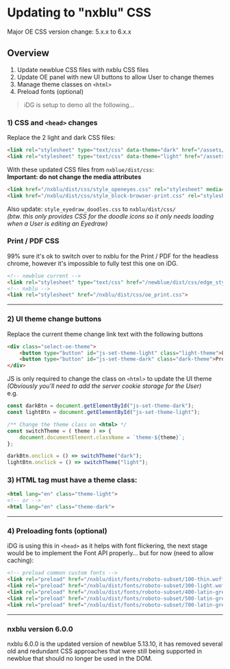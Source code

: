 # Updating to "nxblu" CSS

Major OE CSS version change: 5.x.x to 6.x.x

## Overview

1. Update newblue CSS files with nxblu CSS files
2. Update OE panel with new UI buttons to allow User to change themes
3. Manage theme classes on `<html>`
4. Preload fonts (optional)

> iDG is setup to demo all the following...

### 1) CSS and `<head>` changes

Replace the 2 light and dark CSS files:

```html
<link rel="stylesheet" type="text/css" data-theme="dark" href="/assets/2ab3e0f0/dist/css/style_oe_dark.3.css" media="none">
<link rel="stylesheet" type="text/css" data-theme="light" href="/assets/2ab3e0f0/dist/css/style_oe_light.3.css">
```

With these updated CSS files from `nxblue/dist/css`:  
**Important: do not change the media attributes**

```html
<link href="/nxblu/dist/css/style_openeyes.css" rel="stylesheet" media="screen">
<link href="/nxblu/dist/css/style_block-browser-print.css" rel="stylesheet" media="print">
```

Also update: `style_eyedraw_doodles.css` to `nxblu/dist/css/`  
*(btw. this only provides CSS for the doodle icons so it only needs loading when a User is editing an Eyedraw)*

### Print / PDF CSS 

99% sure it's ok to switch over to nxblu for the Print / PDF for the headless chrome, however it's impossible to fully test this one on iDG.

```html
<!-- newblue current -->
<link rel="stylesheet" type="text/css" href="/newblue/dist/css/edge_style_oe_print.3.css">
<!-- nxblu -->
<link rel="stylesheet" href="/nxblu/dist/css/oe_print.css">
```



---

### 2) UI theme change buttons

Replace the current theme change link text with the following buttons

```html
<div class="select-oe-theme">
    <button type="button" id="js-set-theme-light" class="light-theme">Light theme</button>
    <button type="button" id="js-set-theme-dark" class="dark-theme">Pro theme</button>
</div>
```

JS is only required to change the class on `<html>` to update the UI theme  
*(Obviously you'll need to add the server cookie storage for the User)*  
e.g.

```js
const darkBtn = document.getElementById("js-set-theme-dark");
const lightBtn = document.getElementById("js-set-theme-light");

/** Change the theme class on <html> */
const switchTheme = ( theme ) => {
	document.documentElement.className = `theme-${theme}`;
};

darkBtn.onclick = () => switchTheme("dark");
lightBtn.onclick = () => switchTheme("light");
```

### 3) HTML tag must have a theme class:

```html
<html lang="en" class="theme-light">
<!-- or -->
<html lang="en" class="theme-dark">
```
---

### 4) Preloading fonts (optional)
iDG is using this in `<head>` as it helps with font flickering, the next stage would be to implement the Font API properly... but for now (need to allow caching):
```html
<!-- preload common custom fonts -->
<link rel="preload" href="/nxblu/dist/fonts/roboto-subset/100-thin.woff2" as="font" type="font/woff2" crossorigin>
<link rel="preload" href="/nxblu/dist/fonts/roboto-subset/300-light.woff2" as="font" type="font/woff2" crossorigin>
<link rel="preload" href="/nxblu/dist/fonts/roboto-subset/400-latin-greek.woff2" as="font" type="font/woff2" crossorigin>
<link rel="preload" href="/nxblu/dist/fonts/roboto-subset/500-latin-greek.woff2" as="font" type="font/woff2" crossorigin>
<link rel="preload" href="/nxblu/dist/fonts/roboto-subset/700-latin-greek.woff2" as="font" type="font/woff2" crossorigin>
```

---

### nxblu version 6.0.0

nxblu 6.0.0 is the updated version of newblue 5.13.10, it has removed several old and redundant CSS approaches that were still being supported in newblue that should no longer be used in the DOM.







